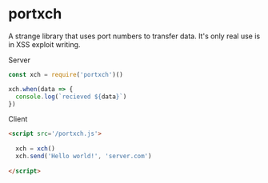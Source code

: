 # portxch

A strange library that uses port numbers to transfer data. It's only real use is in XSS exploit writing.


Server

```js
const xch = require('portxch')()

xch.when(data => {
  console.log(`recieved ${data}`)
})
```


Client

```html
<script src='/portxch.js'>
  
  xch = xch()
  xch.send('Hello world!', 'server.com')
  
</script>
```
